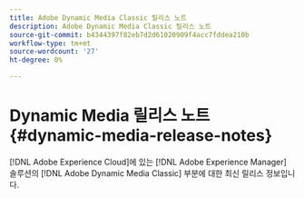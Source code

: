 ```yaml
---
title: Adobe Dynamic Media Classic 릴리스 노트
description: Adobe Dynamic Media Classic 릴리스 노트
source-git-commit: b4344397f82eb7d2d61020909f4acc7fddea210b
workflow-type: tm+mt
source-wordcount: '27'
ht-degree: 0%

---
```



# Dynamic Media 릴리스 노트{#dynamic-media-release-notes}

[!DNL Adobe Experience Cloud]에 있는 [!DNL Adobe Experience Manager] 솔루션의 [!DNL Adobe Dynamic Media Classic] 부분에 대한 최신 릴리스 정보입니다.